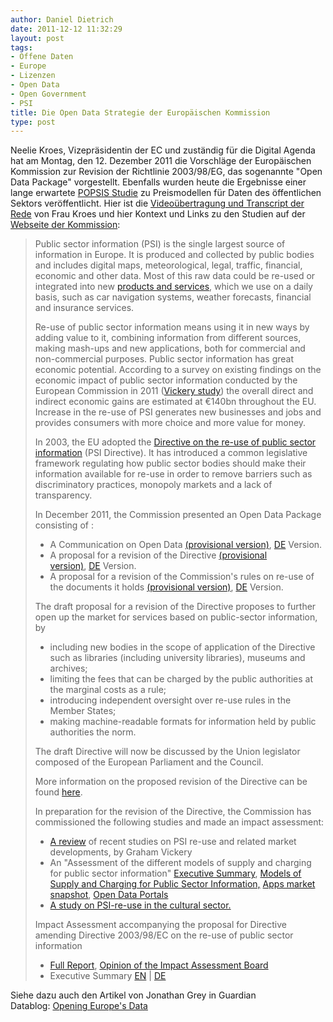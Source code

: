 ```yaml
---
author: Daniel Dietrich
date: 2011-12-12 11:32:29
layout: post
tags:
- Offene Daten
- Europe
- Lizenzen
- Open Data
- Open Government
- PSI
title: Die Open Data Strategie der Europäischen Kommission
type: post
---
```


Neelie Kroes, Vizepräsidentin der EC und zuständig für die Digital Agenda hat am Montag, den 12. Dezember 2011 die Vorschläge der Europäischen Kommission zur Revision der Richtlinie 2003/98/EG, das sogenannte "Open Data Package" vorgestellt. Ebenfalls wurden heute die Ergebnisse einer lange erwartete [POPSIS Studie](http://ec.europa.eu/information_society/policy/psi/docs/pdfs/opendata2012/reports/Deloitte/summary.pdf) zu Preismodellen für Daten des öffentlichen Sektors veröffentlicht. Hier ist die [Videoübertragung und Transcript der Rede](http://ec.europa.eu/avservices/player/streaming.cfm?type=ebsvod&sid=192681) von Frau Kroes und hier Kontext und Links zu den Studien auf der [Webseite der Kommission](http://ec.europa.eu/information_society/policy/psi/index_en.htm):

> Public sector information (PSI) is the single largest source of information in Europe. It is produced and collected by public bodies and includes digital maps, meteorological, legal, traffic, financial, economic and other data. Most of this raw data could be re-used or integrated into new [products and services](http://epsiplatform.eu/products_services), which we use on a daily basis, such as car navigation systems, weather forecasts, financial and insurance services.
> 
> Re-use of public sector information means using it in new ways by adding value to it, combining information from different sources, making mash-ups and new applications, both for commercial and non-commercial purposes. Public sector information has great economic potential. According to a survey on existing findings on the economic impact of public sector information conducted by the European Commission in 2011 ([Vickery study](http://ec.europa.eu/information_society/policy/psi/docs/pdfs/report/psi_final_version_formatted.docx)) the overall direct and indirect economic gains are estimated at €140bn throughout the EU. Increase in the re-use of PSI generates new businesses and jobs and provides consumers with more choice and more value for money.
> 
> In 2003, the EU adopted the [Directive on the re-use of public sector information](http://ec.europa.eu/information_society/policy/psi/rules/eu/index_en.htm) (PSI Directive). It has introduced a common legislative framework regulating how public sector bodies should make their information available for re-use in order to remove barriers such as discriminatory practices, monopoly markets and a lack of transparency.
> 
> In December 2011, the Commission presented an Open Data Package consisting of :
> 
>   * A Communication on Open Data [(provisional version)](http://ec.europa.eu/information_society/policy/psi/docs/pdfs/opendata2012/open_data_communication/opendata_EN.pdf), [DE](http://ec.europa.eu/information_society/policy/psi/docs/pdfs/opendata2012/open_data_communication/opendata_DE.pdf) Version.
>   * A proposal for a revision of the Directive [(provisional version)](http://ec.europa.eu/information_society/policy/psi/docs/pdfs/opendata2012/revision_of_PSI_Directive/proposal_directive_EN.pdf), [DE](http://ec.europa.eu/information_society/policy/psi/docs/pdfs/opendata2012/revision_of_PSI_Directive/proposal_directive_DE.pdf) Version.
>   * A proposal for a revision of the Commission's rules on re-use of the documents it holds [(provisional version)](http://ec.europa.eu/information_society/policy/psi/docs/pdfs/opendata2012/re-use_of_commission_documents/commreuse_EN.pdf), [DE](http://ec.europa.eu/information_society/policy/psi/docs/pdfs/opendata2012/re-use_of_commission_documents/commreuse_DE.pdf) Version.
> 
> The draft proposal for a revision of the Directive proposes to further open up the market for services based on public-sector information, by
> 
>   * including new bodies in the scope of application of the Directive such as libraries (including university libraries), museums and archives;
>   * limiting the fees that can be charged by the public authorities at the marginal costs as a rule;
>   * introducing independent oversight over re-use rules in the Member States;
>   * making machine-readable formats for information held by public authorities the norm.
> 
> The draft Directive will now be discussed by the Union legislator composed of the European Parliament and the Council.
> 
> More information on the proposed revision of the Directive can be found [here](http://europa.eu/rapid/pressReleasesAction.do?reference=MEMO/11/891&format=HTML&aged=0&language=EN&guiLanguage=en).
> 
> In preparation for the revision of the Directive, the Commission has commissioned the following studies and made an impact assessment:
> 
>   * [A review](http://ec.europa.eu/information_society/policy/psi/docs/pdfs/opendata2012/reports/Vickery.docx) of recent studies on PSI re-use and related market developments, by Graham Vickery
>   * An "Assessment of the different models of supply and charging for public sector information" [Executive Summary](http://ec.europa.eu/information_society/policy/psi/docs/pdfs/opendata2012/reports/Deloitte/summary.pdf), [Models of Supply and Charging for Public Sector Information,](http://ec.europa.eu/information_society/policy/psi/docs/pdfs/opendata2012/reports/Deloitte/models.pdf) [Apps market snapshot](http://ec.europa.eu/information_society/policy/psi/docs/pdfs/opendata2012/reports/Deloitte/apps_market.pdf), [Open Data Portals](http://ec.europa.eu/information_society/policy/psi/docs/pdfs/opendata2012/reports/Deloitte/open_data_portals.pdf)
>   * [A study on PSI-re-use in the cultural sector.](http://ec.europa.eu/information_society/policy/psi/docs/pdfs/report/cc462d011_1_1final_report.pdf)
> 
> Impact Assessment accompanying the proposal for Directive amending Directive 2003/98/EC on the re-use of public sector information
> 
>   * [Full Report](http://ec.europa.eu/information_society/policy/psi/docs/pdfs/opendata2012/impact_assessment/impact_assessment_report.pdf), [Opinion of the Impact Assessment Board](http://ec.europa.eu/information_society/policy/psi/docs/pdfs/opendata2012/impact_assessment/IABopinion.pdf)
>   * Executive Summary [EN](http://ec.europa.eu/information_society/policy/psi/docs/pdfs/opendata2012/impact_assessment/IAexecsummary_EN.pdf) | [DE](http://ec.europa.eu/information_society/policy/psi/docs/pdfs/opendata2012/impact_assessment/IAexecsummary_DE.pdf)

Siehe dazu auch den Artikel von Jonathan Grey in Guardian Datablog: [Opening Europe's Data](http://www.guardian.co.uk/news/datablog/2011/dec/09/freedomofinformation-free-our-data?CMP=twt_gu)

 

 

 

 